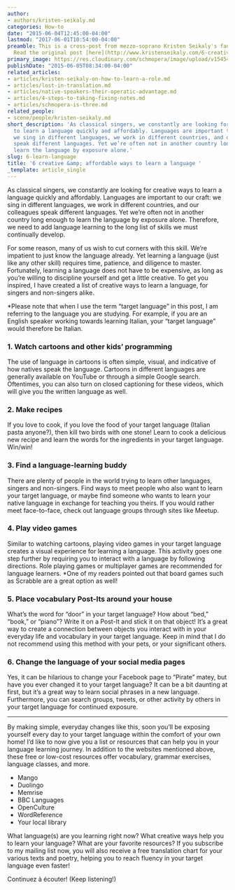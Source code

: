```yaml
---
author:
- authors/kristen-seikaly.md
categories: How-to
date: "2015-06-04T12:45:00-04:00"
lastmod: "2017-06-01T10:54:00-04:00"
preamble: This is a cross-post from mezzo-soprano Kristen Seikaly's fantastic [blog](http://www.kristenseikaly.com/blog/).
  Read the original post [here](http://www.kristenseikaly.com/6-creative-ways-to-learn-a-language-affordably/).
primary_image: https://res.cloudinary.com/schmopera/image/upload/v1545409169/media/webhook-uploads/1496328025434/2017-06-01---Language.jpg.jpg
publishDate: "2015-06-05T08:34:00-04:00"
related_articles:
- articles/kristen-seikaly-on-how-to-learn-a-role.md
- articles/lost-in-translation.md
- articles/native-speakers-their-operatic-advantage.md
- articles/4-steps-to-taking-fixing-notes.md
- articles/schmopera-is-three.md
related_people:
- scene/people/kristen-seikaly.md
short_description: 'As classical singers, we constantly are looking for creative ways
  to learn a language quickly and affordably. Languages are important to our craft:
  we sing in different languages, we work in different countries, and our colleagues
  speak different languages. Yet we’re often not in another country long enough to
  learn the language by exposure alone.'
slug: 6-learn-language
title: '6 creative &amp; affordable ways to learn a language '
_template: article_single
---
```


As classical singers, we constantly are looking for creative ways to learn a language quickly and affordably. Languages are important to our craft: we sing in different languages, we work in different countries, and our colleagues speak different languages. Yet we’re often not in another country long enough to learn the language by exposure alone. Therefore, we need to add language learning to the long list of skills we must continually develop.

For some reason, many of us wish to cut corners with this skill. We’re impatient to just know the language already. Yet learning a language (just like any other skill) requires time, patience, and diligence to master. Fortunately, learning a language does not have to be expensive, as long as you’re willing to discipline yourself and get a little creative. To get you inspired, I have created a list of creative ways to learn a language, for singers and non-singers alike.

*Please note that when I use the term “target language” in this post, I am referring to the language you are studying. For example, if you are an English speaker working towards learning Italian, your “target language” would therefore be Italian.

### 1. Watch cartoons and other kids’ programming

The use of language in cartoons is often simple, visual, and indicative of how natives speak the language. Cartoons in different languages are generally available on YouTube or through a simple Google search. Oftentimes, you can also turn on closed captioning for these videos, which will give you the written language as well.

### 2. Make recipes

If you love to cook, if you love the food of your target language (Italian pasta anyone?), then kill two birds with one stone! Learn to cook a delicious new recipe and learn the words for the ingredients in your target language. Win/win!

### 3. Find a language-learning buddy

There are plenty of people in the world trying to learn other languages, singers and non-singers. Find ways to meet people who also want to learn your target language, or maybe find someone who wants to learn your native language in exchange for teaching you theirs. If you would rather meet face-to-face, check out language groups through sites like Meetup.

### 4. Play video games

Similar to watching cartoons, playing video games in your target language creates a visual experience for learning a language. This activity goes one step further by requiring you to interact with a language by following directions. Role playing games or multiplayer games are recommended for language learners. *One of my readers pointed out that board games such as Scrabble are a great option as well!

### 5. Place vocabulary Post-Its around your house

What’s the word for “door” in your target language? How about “bed,” “book,” or “piano”? Write it on a Post-It and stick it on that object! It’s a great way to create a connection between objects you interact with in your everyday life and vocabulary in your target language. Keep in mind that I do not recommend using this method with your pets, or your significant others.

 

### 6. Change the language of your social media pages

Yes, it can be hilarious to change your Facebook page to “Pirate” matey, but have you ever changed it to your target language? It can be a bit daunting at first, but it’s a great way to learn social phrases in a new language. Furthermore, you can search groups, tweets, or other activity by others in your target language for continued exposure.

*** 

By making simple, everyday changes like this, soon you’ll be exposing yourself every day to your target language within the comfort of your own home! I’d like to now give you a list or resources that can help you in your language learning journey. In addition to the websites mentioned above, these free or low-cost resources offer vocabulary, grammar exercises, language classes, and more.

- Mango
- Duolingo
- Memrise
- BBC Languages
- OpenCulture
- WordReference
- Your local library


What language(s) are you learning right now? What creative ways help you to learn your language? What are your favorite resources? If you subscribe to my mailing list now, you will also receive a free translation chart for your various texts and poetry, helping you to reach fluency in your target language even faster!

 

Continuez à écouter!
(Keep listening!)
